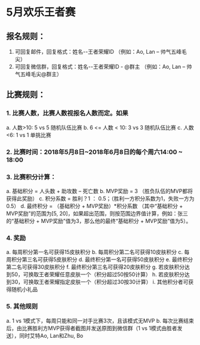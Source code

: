 # 5月欢乐王者赛
## 报名规则：
1.	可回复邮件，回复格式：姓名--王者荣耀ID （例如：Ao, Lan – 帅气五峰毛尖）
2.	可回复微信群，回复格式：姓名--王者荣耀ID - @群主 （例如：Ao, Lan – 帅气五峰毛尖@群主）
## 比赛规则：
### 1.	比赛人数，比赛人数视报名人数而定。如果
a.	人数>10: 5 vs 5 随机队伍比赛
b.	6 <= 人数 < 10: 3 vs 3 随机队伍比赛
c.	人数<6: 1 vs 1 单挑比赛
### 2.	比赛时间：2018年5月8日~2018年6月8日的每个周六14:00 ~ 18:00
### 3.	比赛积分计算：
a.	基础积分 = 人头数 + 助攻数 – 死亡数
b.	MVP奖励 = 3 （胜负队伍的MVP都将获得此奖励）
c.	积分系数 = 胜利？1 ： 0.5；（胜利一方积分系数为1，失败一方为0.5）
d.	最终积分 = （基础积分 + MVP奖励）*积分系数 （其中“基础积分 + MVP奖励”的范围为[5, 20]，如果超出范围，则按范围边界值计算，例如：张三的“基础积分 + MVP奖励”值为3，那么他的最终“基础积分 + MVP奖励”值为5）。
### 4.	奖励
a.	每周积分第一名可获得15皮肤积分
b.	每周积分第二名可获得10皮肤积分
c.	每周积分第三名可获得5皮肤积分
d.	最终积分第一名可获得50皮肤积分
e.	最终积分第二名可获得30皮肤积分
f.	最终积分第三名可获得20皮肤积分
g.	若皮肤积分达到50，可换取王者荣耀任意皮肤一个（积分超过50按50计算）
h.	若皮肤积分达到30，可换取王者荣耀指定皮肤一个（积分超过30按30计算）
i.	其他积分者可获得随机小礼品
### 5.	其他规则
a.	1 vs 1模式下，每周只能和同一对手比赛3次，且该模式无MVP
b.	每次比赛结束后，由比赛胜利方MVP获得者截图并发送原图到微信群（1 vs 1模式由胜者发送），同时艾特Ao, Lan和Zhu, Bo
